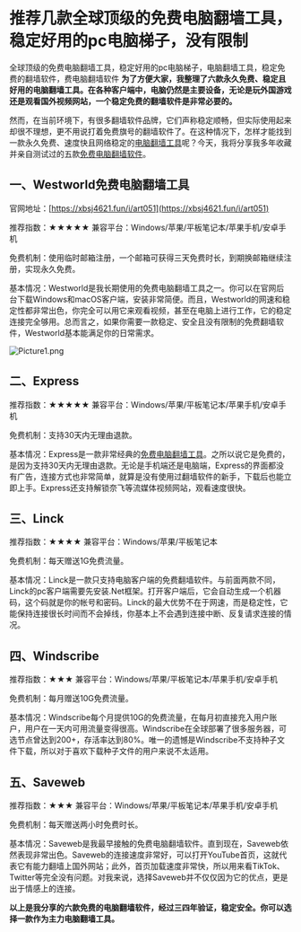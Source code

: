 # 推荐几款全球顶级的免费电脑翻墙工具，稳定好用的pc电脑梯子，没有限制
全球顶级的免费电脑翻墙工具，稳定好用的pc电脑梯子，电脑翻墙工具，稳定免费的翻墙软件，费电脑翻墙软件
**为了方便大家，我整理了六款永久免费、稳定且好用的电脑翻墙工具。在各种客户端中，电脑仍然是主要设备，无论是玩外国游戏还是观看国外视频网站，一个稳定免费的翻墙软件是非常必要的。**

然而，在当前环境下，有很多翻墙软件品牌，它们声称稳定顺畅，但实际使用起来却很不理想，更不用说打着免费旗号的翻墙软件了。在这种情况下，怎样才能找到一款永久免费、速度快且网络稳定的[电脑翻墙工具](https://www.firefox.net.cn/read.php?tid=218242&fid=15)呢？今天，我将分享我多年收藏并亲自测试过的五款[免费电脑翻墙软件](https://www.linkedin.com/pulse/%25E4%25B8%2583%25E6%25AC%25BE%25E5%2585%25A8%25E7%2590%2583%25E9%25A1%25B6%25E7%25BA%25A7%25E4%25B8%2594%25E6%25B0%25B8%25E4%25B9%2585%25E5%2585%258D%25E8%25B4%25B9%25E7%259A%2584%25E7%2594%25B5%25E8%2584%2591vpn%25E8%25BD%25AF%25E4%25BB%25B6%25E8%25AE%25A9%25E6%2582%25A8%25E7%259A%2584%25E7%2594%25B5%25E8%2584%2591%25E7%25A7%2591%25E5%25AD%25A6%25E4%25B8%258A%25E7%25BD%2591%25E6%259B%25B4%25E5%258A%25A0%25E6%2596%25B9%25E4%25BE%25BF-%25E5%25A4%25A7%25E5%258D%2583-%25E5%25BC%25A0-ryqxc/)。

## 一、Westworld免费电脑翻墙工具
官网地址：[https://xbsj4621.fun/i/art051](https://xbsj4621.fun/i/art051)

推荐指数：★★★★★ 兼容平台：Windows/苹果/平板笔记本/苹果手机/安卓手机 

免费机制：使用临时邮箱注册，一个邮箱可获得三天免费时长，到期换邮箱继续注册，实现永久免费。

基本情况：Westworld是我长期使用的免费电脑翻墙工具之一。你可以在官网后台下载Windows和macOS客户端，安装非常简便。而且，Westworld的网速和稳定性都非常出色，你完全可以用它来观看视频，甚至在电脑上进行工作，它的稳定连接完全够用。总而言之，如果你需要一款稳定、安全且没有限制的免费翻墙软件，Westworld基本能满足你的日常需求。

![Picture1.png](https://s2.loli.net/2023/12/24/eEoCqc13KSxMIs7.png)
## 二、Express
推荐指数：★★★★★ 兼容平台：Windows/苹果/平板笔记本/苹果手机/安卓手机 

免费机制：支持30天内无理由退款。

基本情况：Express是一款非常经典的[免费电脑翻墙工具](https://www.firefox.net.cn/read.php?tid=218240&fid=15)。之所以说它是免费的，是因为支持30天内无理由退款。无论是手机端还是电脑端，Express的界面都没有广告，连接方式也非常简单，就算是没有使用过翻墙软件的新手，下载后也能立即上手。Express还支持解锁奈飞等流媒体视频网站，观看速度很快。

## 三、Linck
推荐指数：★★★★ 兼容平台：Windows/苹果/平板笔记本 

免费机制：每天赠送1G免费流量。

基本情况：Linck是一款只支持电脑客户端的免费翻墙软件。与前面两款不同，Linck的pc客户端需要先安装.Net框架。打开客户端后，它会自动生成一个机器码，这个码就是你的帐号和密码。Linck的最大优势不在于网速，而是稳定性，它能保持连接很长时间而不会掉线，你基本上不会遇到连接中断、反复请求连接的情况。

## 四、Windscribe
推荐指数：★★★ 兼容平台：Windows/苹果/平板笔记本/苹果手机/安卓手机 

免费机制：每月赠送10G免费流量。

基本情况：Windscribe每个月提供10G的免费流量，在每月初直接充入用户账户，用户在一天内可用流量变得很高。Windscribe在全球部署了很多服务器，可选节点曾达到200+，存活率达到80%。唯一的遗憾是Windscribe不支持种子文件下载，所以对于喜欢下载种子文件的用户来说不太适用。

## 五、Saveweb
推荐指数：★★★ 兼容平台：Windows/苹果/平板笔记本/苹果手机/安卓手机 

免费机制：每天赠送两小时免费时长。

基本情况：Saveweb是我最早接触的免费电脑翻墙软件。直到现在，Saveweb依然表现非常出色。Saveweb的连接速度非常好，可以打开YouTube首页，这就代表它有能力翻墙上国外网站；此外，首页加载速度非常快，所以用来看TikTok、Twitter等完全没有问题。对我来说，选择Saveweb并不仅仅因为它的优点，更是出于情感上的连接。

**以上是我分享的六款免费的电脑翻墙软件，经过三四年验证，稳定安全。你可以选择一款作为主力电脑翻墙工具。**
